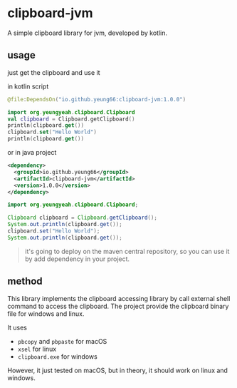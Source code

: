 # clipboard-jvm

A simple clipboard library for jvm, developed by kotlin.

## usage

just get the clipboard and use it

in kotlin script

```kotlin
@file:DependsOn("io.github.yeung66:clipboard-jvm:1.0.0")

import org.yeungyeah.clipboard.Clipboard
val clipboard = Clipboard.getClipboard()
println(clipboard.get())
clipboard.set("Hello World")
println(clipboard.get())
```

or in java project

```xml
<dependency>
  <groupId>io.github.yeung66</groupId>
  <artifactId>clipboard-jvm</artifactId>
  <version>1.0.0</version>
</dependency>
```

```java
import org.yeungyeah.clipboard.Clipboard;

Clipboard clipboard = Clipboard.getClipboard();
System.out.println(clipboard.get());
clipboard.set("Hello World");
System.out.println(clipboard.get());
```

> it's going to deploy on the maven central repository, so you can use it by add dependency in your project. 

## method

This library implements the clipboard accessing library by call external shell command to access the clipboard. The project provide the clipboard binary file for windows and linux.

It uses 
- `pbcopy` and `pbpaste` for macOS
- `xsel` for linux
- `clipboard.exe` for windows

However, it just tested on macOS, but in theory, it should work on linux and windows.